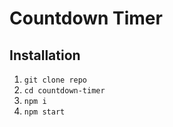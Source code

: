 # Countdown Timer

## Installation

1. `git clone repo`
2. `cd countdown-timer`
3. `npm i`
4. `npm start`
